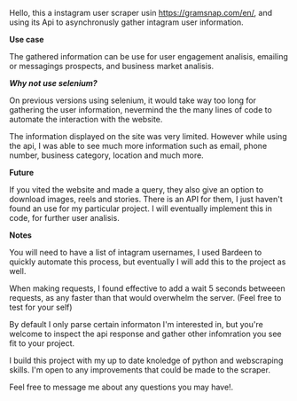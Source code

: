 Hello, this a instagram user scraper usin https://gramsnap.com/en/, and using its Api to asynchronusly gather intagram user information. 

**Use case**

The gathered information can be use for user engagement analisis, emailing or messagings prospects, and business market analisis. 


***Why not use selenium?***

On previous versions using selenium, it would take way too long for gathering the user information, nevermind the the many lines of code to automate the interaction with the website.

The information displayed on the site was very limited. However while using the api, I was able to see much more information such as email, phone number, business category, location and much more.

**Future**

If you vited the website and made a query, they also give an option to download images, reels and stories. There is an API for them, I just haven't found an use for my particular project. I will eventually implement this in code, for further user analisis.

**Notes**

You will need to have a list of intagram usernames, I used Bardeen to quickly automate this process, but eventually I will add this to the project as well. 

When making requests, I found effective to add a wait 5 seconds betweeen requests, as any faster than that would overwhelm the server. (Feel free to test for your self)

By default I only parse certain informaton I'm interested in, but you're welcome to inspect the api response and gather other infomration you see fit to your project.

I build this project with my up to date knoledge of python and webscraping skills. I'm open to any improvements that could be made to the scraper.

Feel free to message me about any questions you may have!.
